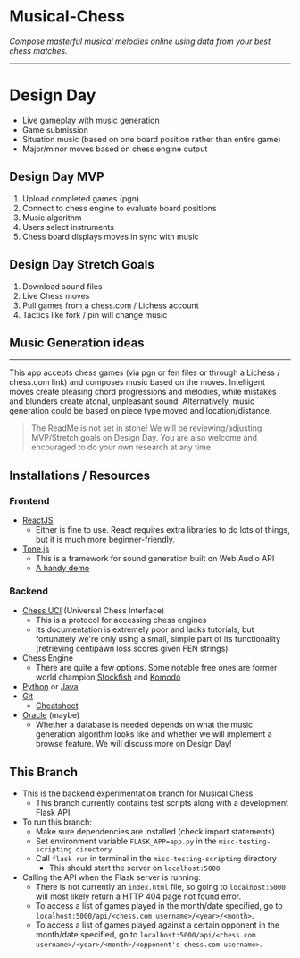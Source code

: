 # Musical-Chess
*Compose masterful musical melodies online using data from your best chess matches.*

---------------

# Design Day
- Live gameplay with music generation
- Game submission
- Situation music (based on one board position rather than entire game)
- Major/minor moves based on chess engine output

## Design Day MVP
1. Upload completed games (pgn)
2. Connect to chess engine to evaluate board positions
3. Music algorithm
4. Users select instruments
5. Chess board displays moves in sync with music

## Design Day Stretch Goals
1. Download sound files
2. Live Chess moves
3. Pull games from a chess.com / Lichess account
4. Tactics like fork / pin will change music

## Music Generation ideas

----------------

This app accepts chess games (via pgn or fen files or through a Lichess / chess.com link) and composes music based on the moves. Intelligent moves create pleasing chord progressions and melodies, while mistakes and blunders create atonal, unpleasant sound. Alternatively, music generation could be based on piece type moved and location/distance.

> The ReadMe is not set in stone! We will be reviewing/adjusting MVP/Stretch goals on Design Day. You are also welcome and encouraged to do your own research at any time.

## Installations / Resources
### Frontend
* [ReactJS](https://reactjs.org/)
  * Either is fine to use. React requires extra libraries to do lots of things, but it is much more beginner-friendly.
* [Tone.js](https://tonejs.github.io/)
  * This is a framework for sound generation built on Web Audio API
  * [A handy demo](https://medium.com/dev-red/tutorial-lets-make-music-with-javascript-and-tone-js-f6ac39d95b8c)

### Backend
* [Chess UCI](https://ucichessengine.wordpress.com/description/) (Universal Chess Interface)
  * This is a protocol for accessing chess engines
  * Its documentation is extremely poor and lacks tutorials, but fortunately we're only using a small, simple part of its functionality (retrieving centipawn loss scores given FEN strings)
* Chess Engine
  * There are quite a few options. Some notable free ones are former world champion [Stockfish](https://stockfishchess.org/) and [Komodo](https://komodochess.com/)
* [Python](https://www.python.org/downloads/) or [Java](https://www.java.com/en/)
* [Git](https://git-scm.com/)
  * [Cheatsheet](https://education.github.com/git-cheat-sheet-education.pdf)
* [Oracle](https://www.oracle.com/index.html) (maybe)
  * Whether a database is needed depends on what the music generation algorithm looks like and whether we will implement a browse feature. We will discuss more on Design Day!

## This Branch
* This is the backend experimentation branch for Musical Chess.
    * This branch currently contains test scripts along with a development Flask API.
* To run this branch: 
    * Make sure dependencies are installed (check import statements)
    * Set environment variable `FLASK_APP=app.py` in the `misc-testing-scripting directory`
    * Call `flask run` in terminal in the `misc-testing-scripting` directory
        * This should start the server on `localhost:5000`
* Calling the API when the Flask server is running: 
    * There is not currently an `index.html` file, so going to `localhost:5000` will most likely return a HTTP 404 page not found error.
    * To access a list of games played in the month/date specified, go to `localhost:5000/api/<chess.com username>/<year>/<month>`.
    * To access a list of games played against a certain opponent in the month/date specified, go to `localhost:5000/api/<chess.com username>/<year>/<month>/<opponent's chess.com username>`.